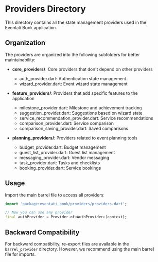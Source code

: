# Providers Directory

This directory contains all the state management providers used in the Eventati Book application.

## Organization

The providers are organized into the following subfolders for better maintainability:

- **core_providers/**: Core providers that don't depend on other providers
  - auth_provider.dart: Authentication state management
  - wizard_provider.dart: Event wizard state management

- **feature_providers/**: Providers that add specific features to the application
  - milestone_provider.dart: Milestone and achievement tracking
  - suggestion_provider.dart: Suggestions based on wizard state
  - service_recommendation_provider.dart: Service recommendations
  - comparison_provider.dart: Service comparison
  - comparison_saving_provider.dart: Saved comparisons

- **planning_providers/**: Providers related to event planning tools
  - budget_provider.dart: Budget management
  - guest_list_provider.dart: Guest list management
  - messaging_provider.dart: Vendor messaging
  - task_provider.dart: Tasks and checklists
  - booking_provider.dart: Service bookings

## Usage

Import the main barrel file to access all providers:

```dart
import 'package:eventati_book/providers/providers.dart';

// Now you can use any provider
final authProvider = Provider.of<AuthProvider>(context);
```

## Backward Compatibility

For backward compatibility, re-export files are available in the `barrel_provider` directory. However, we recommend using the main barrel file for imports.
